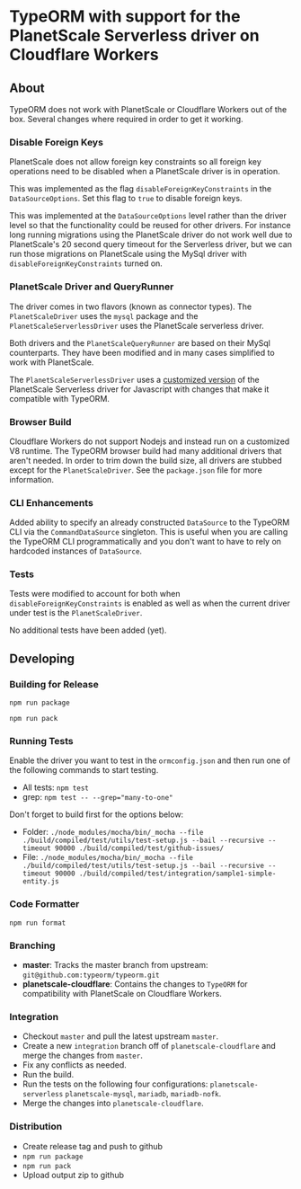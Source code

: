 # TypeORM with support for the PlanetScale Serverless driver on Cloudflare Workers

## About

TypeORM does not work with PlanetScale or Cloudflare Workers out of the box. Several changes where required in order to get it working.

### Disable Foreign Keys

PlanetScale does not allow foreign key constraints so all foreign key operations need to be disabled when a PlanetScale driver is in operation. 

This was implemented as the flag `disableForeignKeyConstraints` in the `DataSourceOptions`. Set this flag to `true` to disable foreign keys.

This was implemented at the `DataSourceOptions` level rather than the driver level so that the functionality could be reused for other drivers. For instance long running migrations using the PlanetScale driver do not work well due to PlanetScale's 20 second query timeout for the Serverless driver, but we can run those migrations on PlanetScale using the MySql driver with `disableForeignKeyConstraints` turned on.

### PlanetScale Driver and QueryRunner

The driver comes in two flavors (known as connector types). The `PlanetScaleDriver` uses the `mysql` package and the `PlanetScaleServerlessDriver` uses the PlanetScale serverless driver.

Both drivers and the `PlanetScaleQueryRunner` are based on their MySql counterparts. They have been modified and in many cases simplified to work with PlanetScale.

The `PlanetScaleServerlessDriver` uses a [customized version](https://github.com/kamsheffield/planetscale-database-js/blob/typeorm-cloudflare/CHANGES.md) of the PlanetScale Serverless driver for Javascript with changes that make it compatible with TypeORM.

### Browser Build

Cloudflare Workers do not support Nodejs and instead run on a customized V8 runtime. The TypeORM browser build had many additional drivers that aren't needed. In order to trim down the build size, all drivers are stubbed except for the `PlanetScaleDriver`. See the `package.json` file for more information.

### CLI Enhancements
Added ability to specify an already constructed `DataSource` to the TypeORM CLI via the `CommandDataSource` singleton. This is useful when you are calling the TypeORM CLI programmatically and you don't want to have to rely on hardcoded instances of `DataSource`.

### Tests

Tests were modified to account for both when `disableForeignKeyConstraints` is enabled as well as when the current driver under test is the `PlanetScaleDriver`.

No additional tests have been added (yet).

## Developing

### Building for Release

`npm run package` 

`npm run pack`

### Running Tests

Enable the driver you want to test in the `ormconfig.json` and then run one of the following commands to start testing.

* All tests: `npm test`
* grep: `npm test -- --grep="many-to-one"`

Don't forget to build first for the options below:
* Folder: `./node_modules/mocha/bin/_mocha --file ./build/compiled/test/utils/test-setup.js --bail --recursive --timeout 90000 ./build/compiled/test/github-issues/`
* File: `./node_modules/mocha/bin/_mocha --file ./build/compiled/test/utils/test-setup.js --bail --recursive --timeout 90000 ./build/compiled/test/integration/sample1-simple-entity.js`

### Code Formatter

`npm run format`

### Branching

* **master**: Tracks the master branch from upstream: `git@github.com:typeorm/typeorm.git`
* **planetscale-cloudflare**: Contains the changes to `TypeORM` for compatibility with PlanetScale on Cloudflare Workers.

### Integration

* Checkout `master` and pull the latest upstream `master`.
* Create a new `integration` branch off of `planetscale-cloudflare` and merge the changes from `master`. 
* Fix any conflicts as needed.
* Run the build.
* Run the tests on the following four configurations: `planetscale-serverless` `planetscale-mysql`, `mariadb`, `mariadb-nofk`.
* Merge the changes into `planetscale-cloudflare`.

### Distribution

* Create release tag and push to github
* `npm run package`
* `npm run pack`
* Upload output zip to github

